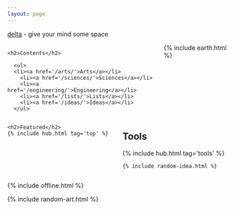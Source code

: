 ```yaml
---
layout: page
---
```



<p><a href="/about">delta</a> - give your mind some space</p>


<div class="columns is-vcentered">

  <div class="column is-4">


    <h2>Contents</h2>

      <ul>
      <li><a href='/arts/'>Arts</a></li>
        <li><a href='/sciences/'>Sciences</a></li>
        <li><a href='/engineering/'>Engineering</a></li>
        <li><a href='/lists/'>Lists</a></li>
        <li><a href='/ideas/'>Ideas</a></li>
      </ul>

  </div>

  <div class="column is-4"> 
    {% include earth.html %}
  </div>

</div>

<div class="columns">

  <div class="column is-4">

    <h2>Featured</h2>
    {% include hub.html tag='top' %}

  </div>


  <div class="column is-6">
    <h2>Tools</h2>
    {% include hub.html tag='tools' %}
    
    {% include random-idea.html %}

</div>


</div>

{% include offline.html  %}

{% include random-art.html %}




